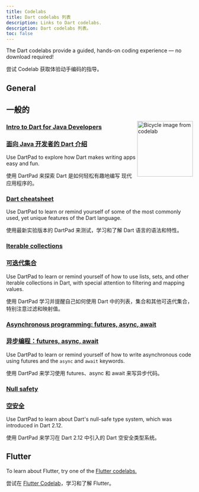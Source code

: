 ```yaml
---
title: Codelabs
title: Dart codelabs 列表
description: Links to Dart codelabs.
description: Dart codelabs 列表。
toc: false
---
```


The Dart codelabs provide a guided, hands-on coding experience —
no download required!

尝试 Codelab 获取体验动手编码的指导。

## General

## 一般的

<img src="/codelabs/images/from-java-to-dart.png" width="150px" alt="Bicycle image from codelab" align="right">

### [Intro to Dart for Java Developers](https://codelabs.developers.google.com/codelabs/from-java-to-dart/)

### [面向 Java 开发者的 Dart 介绍](https://codelabs.developers.google.com/codelabs/from-java-to-dart/)

Use DartPad to explore how
Dart makes writing apps easy and fun.

使用 DartPad 来探索 Dart 是如何轻松有趣地编写
现代应用程序的。

### [Dart cheatsheet](/codelabs/dart-cheatsheet)

Use DartPad to learn or remind yourself of
some of the most commonly used, yet unique features of the Dart language.

使用最新实验版本的 DartPad 来测试，学习和了解 Dart 语言的语法和特性。

### [Iterable collections](/codelabs/iterables)

### [可迭代集合](/codelabs/iterables)

Use DartPad to learn or remind yourself of how to use
lists, sets, and other iterable collections in Dart,
with special attention to filtering and mapping values.

使用 DartPad 学习并提醒自己如何使用
Dart 中的列表，集合和其他可迭代集合，
特别注意过滤和映射值。

### [Asynchronous programming: futures, async, await](/codelabs/async-await)

### [异步编程：futures, async, await](/codelabs/async-await)

Use DartPad to learn or remind yourself of how to write 
asynchronous code using futures and the `async` and `await` keywords.

使用 DartPad 来学习使用 futures、async 和 await 来写异步代码。

### [Null safety](/codelabs/null-safety)

### [空安全](/codelabs/null-safety)

Use DartPad to learn about Dart's null-safe type system,
which was introduced in Dart 2.12.

使用 DartPad 来学习在 Dart 2.12 中引入的 Dart 空安全类型系统。

## Flutter

To learn about Flutter, try one of the
[Flutter codelabs.]({{site.flutter_docs}}/codelabs)

尝试在 [Flutter Codelab]({{site.flutter}}/codelabs)，学习和了解 Flutter。
